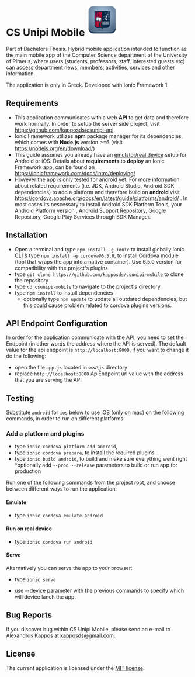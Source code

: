 # CS Unipi Mobile <img src="https://github.com/kapposds/csunipi-mobile/blob/master/resources/android/icon/drawable-xxxhdpi-icon.png" width="85" height="85" />

Part of Bachelors Thesis. Hybrid mobile application intended to function as the main mobile app of the Computer Science department of the University of Piraeus, where users (students, professors, staff, interested guests etc) can access department news, members, activities, services and other information. 

The application is only in Greek. Developed with Ionic Framework 1.

## Requirements
* This application communicates with a web **API** to get data and therefore work normally. In order to setup the server side project, visit https://github.com/kapposds/csunipi-api 
* Ionic Framework utilizes **npm** package manager for its dependencies, which comes with **Node.js** version >=6 (visit https://nodejs.org/en/download/) 
* This guide assumes you already have an <u>emulator/real device</u> setup for Android or iOS. Details about **requirements** to **deploy** an Ionic Framework app, can be found on https://ionicframework.com/docs/intro/deploying/ 
* However the app is only tested for android yet. For more information about related requirements (i.e. JDK, Android Studio, Android SDK dependencies) to add a platform and therefore build on **android** visit https://cordova.apache.org/docs/en/latest/guide/platforms/android/ . In most cases its nescessary to install Android SDK Platform Tools, your Android Platform version , Android Support Repository, Google Repository, Google Play Services through SDK Manager.

## Installation
* Open a terminal and type `npm install -g ionic` to install globally Ionic CLI 
  & type `npm install -g cordova@6.5.0`, to install Cordova module (tool that wraps the app into a native container). Use 6.5.0 version for compatibility with the project's plugins
* type `git clone https://github.com/kapposds/csunipi-mobile` to clone the repository
* type `cd csunipi-mobile` to navigate to the project's directory
* type `npm install` to install dependencies 
  * optionally  type `npm update` to update all outdated dependencies, but this could cause problem related to cordova plugins versions.
  
 ## API Endpoint Configuration
 In order for the application communicate with the API, you need to set the Endpoint (in other words the address where the API is served). The default value for the api endpoint is `http://localhost:8000`, if you want to change it do the following:
 * open the file `app.js` located in `www\js` directory
 * replace `http://localhost:8000` ApiEndpoint url value with the address that you are serving the API

## Testing
Substitute `android` for `ios` below to use iOS (only on mac) on the following commands, in order to run on different platforms:

### Add a platform and plugins

* type `ionic cordova platform add android`,
* type `ionic cordova prepare`, to install the required plugins
* type `ionic build android`, to build  and make sure everything went right
  *optionally add `--prod --release` parameters to build or run app for production

Run one of the following commands from the project root, and choose between different ways to run the application:

#### Emulate

* type `ionic cordova emulate android`

#### Run on real device

* type `ionic cordova run android`

#### Serve 
Alternatively you can serve the app to your browser:
* type `ionic serve`

* use --device parameter with the previous commands to specify which will device lanch the app.

## Bug Reports

If you discover bug within CS Unipi Mobile, please send an e-mail to Alexandros Kappos at kapposds@gmail.com.

## License

The current application is licensed under the [MIT license](https://opensource.org/licenses/MIT).
